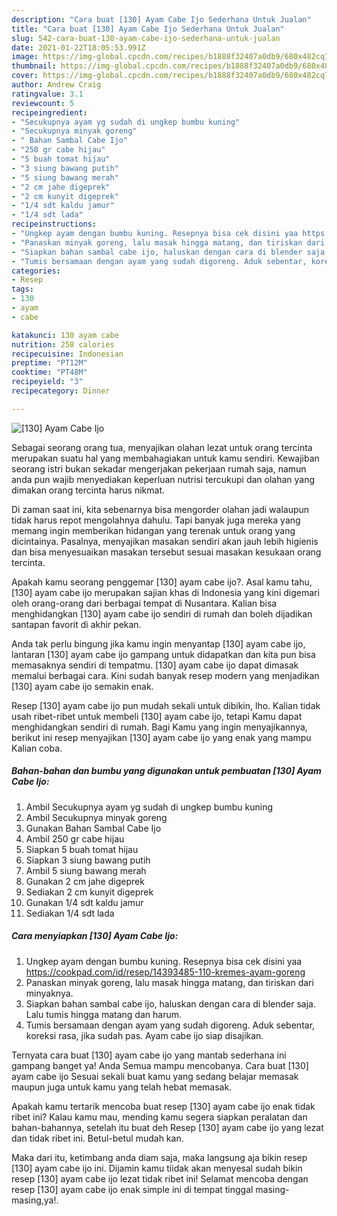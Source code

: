 ```yaml
---
description: "Cara buat [130] Ayam Cabe Ijo Sederhana Untuk Jualan"
title: "Cara buat [130] Ayam Cabe Ijo Sederhana Untuk Jualan"
slug: 542-cara-buat-130-ayam-cabe-ijo-sederhana-untuk-jualan
date: 2021-01-22T18:05:53.991Z
image: https://img-global.cpcdn.com/recipes/b1888f32407a0db9/680x482cq70/130-ayam-cabe-ijo-foto-resep-utama.jpg
thumbnail: https://img-global.cpcdn.com/recipes/b1888f32407a0db9/680x482cq70/130-ayam-cabe-ijo-foto-resep-utama.jpg
cover: https://img-global.cpcdn.com/recipes/b1888f32407a0db9/680x482cq70/130-ayam-cabe-ijo-foto-resep-utama.jpg
author: Andrew Craig
ratingvalue: 3.1
reviewcount: 5
recipeingredient:
- "Secukupnya ayam yg sudah di ungkep bumbu kuning"
- "Secukupnya minyak goreng"
- " Bahan Sambal Cabe Ijo"
- "250 gr cabe hijau"
- "5 buah tomat hijau"
- "3 siung bawang putih"
- "5 siung bawang merah"
- "2 cm jahe digeprek"
- "2 cm kunyit digeprek"
- "1/4 sdt kaldu jamur"
- "1/4 sdt lada"
recipeinstructions:
- "Ungkep ayam dengan bumbu kuning. Resepnya bisa cek disini yaa https://cookpad.com/id/resep/14393485-110-kremes-ayam-goreng"
- "Panaskan minyak goreng, lalu masak hingga matang, dan tiriskan dari minyaknya."
- "Siapkan bahan sambal cabe ijo, haluskan dengan cara di blender saja. Lalu tumis hingga matang dan harum."
- "Tumis bersamaan dengan ayam yang sudah digoreng. Aduk sebentar, koreksi rasa, jika sudah pas. Ayam cabe ijo siap disajikan."
categories:
- Resep
tags:
- 130
- ayam
- cabe

katakunci: 130 ayam cabe 
nutrition: 258 calories
recipecuisine: Indonesian
preptime: "PT12M"
cooktime: "PT48M"
recipeyield: "3"
recipecategory: Dinner

---
```



![[130] Ayam Cabe Ijo](https://img-global.cpcdn.com/recipes/b1888f32407a0db9/680x482cq70/130-ayam-cabe-ijo-foto-resep-utama.jpg)

Sebagai seorang orang tua, menyajikan olahan lezat untuk orang tercinta merupakan suatu hal yang membahagiakan untuk kamu sendiri. Kewajiban seorang istri bukan sekadar mengerjakan pekerjaan rumah saja, namun anda pun wajib menyediakan keperluan nutrisi tercukupi dan olahan yang dimakan orang tercinta harus nikmat.

Di zaman  saat ini, kita sebenarnya bisa mengorder olahan jadi walaupun tidak harus repot mengolahnya dahulu. Tapi banyak juga mereka yang memang ingin memberikan hidangan yang terenak untuk orang yang dicintainya. Pasalnya, menyajikan masakan sendiri akan jauh lebih higienis dan bisa menyesuaikan masakan tersebut sesuai masakan kesukaan orang tercinta. 



Apakah kamu seorang penggemar [130] ayam cabe ijo?. Asal kamu tahu, [130] ayam cabe ijo merupakan sajian khas di Indonesia yang kini digemari oleh orang-orang dari berbagai tempat di Nusantara. Kalian bisa menghidangkan [130] ayam cabe ijo sendiri di rumah dan boleh dijadikan santapan favorit di akhir pekan.

Anda tak perlu bingung jika kamu ingin menyantap [130] ayam cabe ijo, lantaran [130] ayam cabe ijo gampang untuk didapatkan dan kita pun bisa memasaknya sendiri di tempatmu. [130] ayam cabe ijo dapat dimasak memalui berbagai cara. Kini sudah banyak resep modern yang menjadikan [130] ayam cabe ijo semakin enak.

Resep [130] ayam cabe ijo pun mudah sekali untuk dibikin, lho. Kalian tidak usah ribet-ribet untuk membeli [130] ayam cabe ijo, tetapi Kamu dapat menghidangkan sendiri di rumah. Bagi Kamu yang ingin menyajikannya, berikut ini resep menyajikan [130] ayam cabe ijo yang enak yang mampu Kalian coba.

<!--inarticleads1-->

##### Bahan-bahan dan bumbu yang digunakan untuk pembuatan [130] Ayam Cabe Ijo:

1. Ambil Secukupnya ayam yg sudah di ungkep bumbu kuning
1. Ambil Secukupnya minyak goreng
1. Gunakan  Bahan Sambal Cabe Ijo
1. Ambil 250 gr cabe hijau
1. Siapkan 5 buah tomat hijau
1. Siapkan 3 siung bawang putih
1. Ambil 5 siung bawang merah
1. Gunakan 2 cm jahe digeprek
1. Sediakan 2 cm kunyit digeprek
1. Gunakan 1/4 sdt kaldu jamur
1. Sediakan 1/4 sdt lada




<!--inarticleads2-->

##### Cara menyiapkan [130] Ayam Cabe Ijo:

1. Ungkep ayam dengan bumbu kuning. Resepnya bisa cek disini yaa https://cookpad.com/id/resep/14393485-110-kremes-ayam-goreng
1. Panaskan minyak goreng, lalu masak hingga matang, dan tiriskan dari minyaknya.
1. Siapkan bahan sambal cabe ijo, haluskan dengan cara di blender saja. Lalu tumis hingga matang dan harum.
1. Tumis bersamaan dengan ayam yang sudah digoreng. Aduk sebentar, koreksi rasa, jika sudah pas. Ayam cabe ijo siap disajikan.




Ternyata cara buat [130] ayam cabe ijo yang mantab sederhana ini gampang banget ya! Anda Semua mampu mencobanya. Cara buat [130] ayam cabe ijo Sesuai sekali buat kamu yang sedang belajar memasak maupun juga untuk kamu yang telah hebat memasak.

Apakah kamu tertarik mencoba buat resep [130] ayam cabe ijo enak tidak ribet ini? Kalau kamu mau, mending kamu segera siapkan peralatan dan bahan-bahannya, setelah itu buat deh Resep [130] ayam cabe ijo yang lezat dan tidak ribet ini. Betul-betul mudah kan. 

Maka dari itu, ketimbang anda diam saja, maka langsung aja bikin resep [130] ayam cabe ijo ini. Dijamin kamu tiidak akan menyesal sudah bikin resep [130] ayam cabe ijo lezat tidak ribet ini! Selamat mencoba dengan resep [130] ayam cabe ijo enak simple ini di tempat tinggal masing-masing,ya!.

